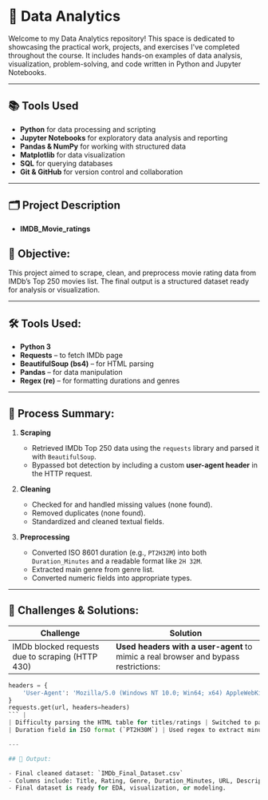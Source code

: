 # 🧠 Data Analytics 

Welcome to my Data Analytics repository! This space is dedicated to showcasing the practical work, projects, and exercises I've completed throughout the course. It includes hands-on examples of data analysis, visualization, problem-solving, and code written in Python and Jupyter Notebooks.

---

## 📚 Tools Used

- **Python** for data processing and scripting
- **Jupyter Notebooks** for exploratory data analysis and reporting
- **Pandas & NumPy** for working with structured data
- **Matplotlib** for data visualization
- **SQL** for querying databases 
- **Git & GitHub** for version control and collaboration

---

## 🗂️ Project Description

- **IMDB_Movie_ratings**

## 🎯 Objective:
This project aimed to scrape, clean, and preprocess movie rating data from IMDb’s Top 250 movies list. The final output is a structured dataset ready for analysis or visualization.

---

## 🛠️ Tools Used:
- **Python 3**
- **Requests** – to fetch IMDb page
- **BeautifulSoup (bs4)** – for HTML parsing
- **Pandas** – for data manipulation
- **Regex (re)** – for formatting durations and genres

---

## 🔄 Process Summary:

1. **Scraping**  
   - Retrieved IMDb Top 250 data using the `requests` library and parsed it with `BeautifulSoup`.
   - Bypassed bot detection by including a custom **user-agent header** in the HTTP request.

2. **Cleaning**  
   - Checked for and handled missing values (none found).
   - Removed duplicates (none found).
   - Standardized and cleaned textual fields.

3. **Preprocessing**
   - Converted ISO 8601 duration (e.g., `PT2H32M`) into both `Duration_Minutes` and a readable format like `2H 32M`.
   - Extracted main genre from genre list.
   - Converted numeric fields into appropriate types.

---

## 🚧 Challenges & Solutions:

| Challenge | Solution |
|----------|-----------|
| IMDb blocked requests due to scraping (HTTP 430) | **Used headers with a user-agent** to mimic a real browser and bypass restrictions:  
```python
headers = {
    'User-Agent': 'Mozilla/5.0 (Windows NT 10.0; Win64; x64) AppleWebKit/537.36 (KHTML, like Gecko) Chrome/91.0.4472.124 Safari/537.36'
}
requests.get(url, headers=headers)
``` |
| Difficulty parsing the HTML table for titles/ratings | Switched to parsing the embedded JSON data inside `<script type="application/ld+json">` |
| Duration field in ISO format (`PT2H30M`) | Used regex to extract minutes, then converted to both readable and numeric formats |

---

## 📁 Output:

- Final cleaned dataset: `IMDb_Final_Dataset.csv`
- Columns include: Title, Rating, Genre, Duration_Minutes, URL, Description, etc.
- Final dataset is ready for EDA, visualization, or modeling.

